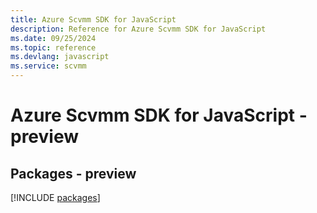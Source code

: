 ```yaml
---
title: Azure Scvmm SDK for JavaScript
description: Reference for Azure Scvmm SDK for JavaScript
ms.date: 09/25/2024
ms.topic: reference
ms.devlang: javascript
ms.service: scvmm
---
```

# Azure Scvmm SDK for JavaScript - preview
## Packages - preview
[!INCLUDE [packages](scvmm-index.md)]